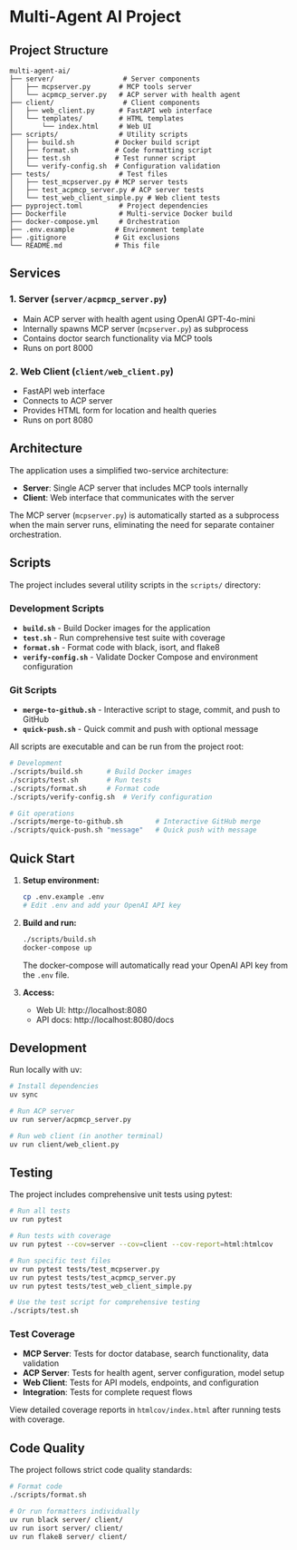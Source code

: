 # Multi-Agent AI Project

## Project Structure

```
multi-agent-ai/
├── server/                 # Server components
│   ├── mcpserver.py       # MCP tools server
│   └── acpmcp_server.py   # ACP server with health agent
├── client/                 # Client components
│   ├── web_client.py      # FastAPI web interface
│   └── templates/         # HTML templates
│       └── index.html     # Web UI
├── scripts/               # Utility scripts
│   ├── build.sh          # Docker build script
│   ├── format.sh         # Code formatting script
│   ├── test.sh           # Test runner script
│   └── verify-config.sh  # Configuration validation
├── tests/                 # Test files
│   ├── test_mcpserver.py # MCP server tests
│   ├── test_acpmcp_server.py # ACP server tests
│   └── test_web_client_simple.py # Web client tests
├── pyproject.toml         # Project dependencies
├── Dockerfile             # Multi-service Docker build
├── docker-compose.yml     # Orchestration
├── .env.example          # Environment template
├── .gitignore            # Git exclusions
└── README.md             # This file
```

## Services

### 1. Server (`server/acpmcp_server.py`)
- Main ACP server with health agent using OpenAI GPT-4o-mini
- Internally spawns MCP server (`mcpserver.py`) as subprocess
- Contains doctor search functionality via MCP tools
- Runs on port 8000

### 2. Web Client (`client/web_client.py`)
- FastAPI web interface
- Connects to ACP server
- Provides HTML form for location and health queries
- Runs on port 8080

## Architecture

The application uses a simplified two-service architecture:
- **Server**: Single ACP server that includes MCP tools internally
- **Client**: Web interface that communicates with the server

The MCP server (`mcpserver.py`) is automatically started as a subprocess when the main server runs, eliminating the need for separate container orchestration.

## Scripts

The project includes several utility scripts in the `scripts/` directory:

### Development Scripts
- **`build.sh`** - Build Docker images for the application
- **`test.sh`** - Run comprehensive test suite with coverage
- **`format.sh`** - Format code with black, isort, and flake8
- **`verify-config.sh`** - Validate Docker Compose and environment configuration

### Git Scripts
- **`merge-to-github.sh`** - Interactive script to stage, commit, and push to GitHub
- **`quick-push.sh`** - Quick commit and push with optional message

All scripts are executable and can be run from the project root:
```bash
# Development
./scripts/build.sh      # Build Docker images
./scripts/test.sh       # Run tests
./scripts/format.sh     # Format code
./scripts/verify-config.sh  # Verify configuration

# Git operations
./scripts/merge-to-github.sh        # Interactive GitHub merge
./scripts/quick-push.sh "message"   # Quick push with message
```

## Quick Start

1. **Setup environment:**
   ```bash
   cp .env.example .env
   # Edit .env and add your OpenAI API key
   ```

2. **Build and run:**
   ```bash
   ./scripts/build.sh
   docker-compose up
   ```
   
   The docker-compose will automatically read your OpenAI API key from the `.env` file.

3. **Access:**
   - Web UI: http://localhost:8080
   - API docs: http://localhost:8080/docs

## Development

Run locally with uv:
```bash
# Install dependencies
uv sync

# Run ACP server
uv run server/acpmcp_server.py

# Run web client (in another terminal)
uv run client/web_client.py
```

## Testing

The project includes comprehensive unit tests using pytest:

```bash
# Run all tests
uv run pytest

# Run tests with coverage
uv run pytest --cov=server --cov=client --cov-report=html:htmlcov

# Run specific test files
uv run pytest tests/test_mcpserver.py
uv run pytest tests/test_acpmcp_server.py
uv run pytest tests/test_web_client_simple.py

# Use the test script for comprehensive testing
./scripts/test.sh
```

### Test Coverage
- **MCP Server**: Tests for doctor database, search functionality, data validation
- **ACP Server**: Tests for health agent, server configuration, model setup
- **Web Client**: Tests for API models, endpoints, and configuration
- **Integration**: Tests for complete request flows

View detailed coverage reports in `htmlcov/index.html` after running tests with coverage.

## Code Quality

The project follows strict code quality standards:

```bash
# Format code
./scripts/format.sh

# Or run formatters individually
uv run black server/ client/
uv run isort server/ client/
uv run flake8 server/ client/
```
